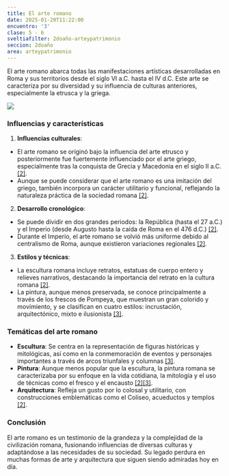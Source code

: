 ```yaml
---
title: El arte romano
date: 2025-01-20T11:22:00
encuentro: '3'
clase: 5 - 6
sveltiafilter: 2doaño-arteypatrimonio
seccion: 2doaño
area: arteypatrimonio
---
```

El arte romano abarca todas las manifestaciones artísticas desarrolladas en Roma y sus territorios desde el siglo VI a.C. hasta el IV d.C. Este arte se caracteriza por su diversidad y su influencia de culturas anteriores, especialmente la etrusca y la griega.

![](/assets/images/pexels-taryn-elliott-4973612.jpg)

### Influencias y características

1. **Influencias culturales**: 

- El arte romano se originó bajo la influencia del arte etrusco y posteriormente fue fuertemente influenciado por el arte griego, especialmente tras la conquista de Grecia y Macedonia en el siglo II a.C. [[2]](https://es.wikipedia.org/wiki/Arte_de_la_Antigua_Roma).
- Aunque se puede considerar que el arte romano es una imitación del griego, también incorpora un carácter utilitario y funcional, reflejando la naturaleza práctica de la sociedad romana [[2]](https://es.wikipedia.org/wiki/Arte_de_la_Antigua_Roma).

2. **Desarrollo cronológico**:

- Se puede dividir en dos grandes periodos: la República (hasta el 27 a.C.) y el Imperio (desde Augusto hasta la caída de Roma en el 476 d.C.) [[2]](https://es.wikipedia.org/wiki/Arte_de_la_Antigua_Roma).
- Durante el Imperio, el arte romano se volvió más uniforme debido al centralismo de Roma, aunque existieron variaciones regionales [[2]](https://es.wikipedia.org/wiki/Arte_de_la_Antigua_Roma).

3. **Estilos y técnicas**:

- La escultura romana incluye retratos, estatuas de cuerpo entero y relieves narrativos, destacando la importancia del retrato en la cultura romana [[2]](https://es.wikipedia.org/wiki/Arte_de_la_Antigua_Roma).
- La pintura, aunque menos preservada, se conoce principalmente a través de los frescos de Pompeya, que muestran un gran colorido y movimiento, y se clasifican en cuatro estilos: incrustación, arquitectónico, mixto e ilusionista [[3]](https://www.crehana.com/blog/estilo-vida/arte-romano-pintura/).

### Temáticas del arte romano

- **Escultura**: Se centra en la representación de figuras históricas y mitológicas, así como en la conmemoración de eventos y personajes importantes a través de arcos triunfales y columnas [[3]](https://www.crehana.com/blog/estilo-vida/arte-romano-pintura/).
- **Pintura**: Aunque menos popular que la escultura, la pintura romana se caracterizaba por su enfoque en la vida cotidiana, la mitología y el uso de técnicas como el fresco y el encausto [[2]](https://es.wikipedia.org/wiki/Arte_de_la_Antigua_Roma)[[3]](https://www.crehana.com/blog/estilo-vida/arte-romano-pintura/).
- **Arquitectura**: Refleja un gusto por lo colosal y utilitario, con construcciones emblemáticas como el Coliseo, acueductos y templos [[2]](https://es.wikipedia.org/wiki/Arte_de_la_Antigua_Roma).

### Conclusión

El arte romano es un testimonio de la grandeza y la complejidad de la civilización romana, fusionando influencias de diversas culturas y adaptándose a las necesidades de su sociedad. Su legado perdura en muchas formas de arte y arquitectura que siguen siendo admiradas hoy en día.
